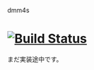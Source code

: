 dmm4s

[![Build Status](https://travis-ci.org/daiksy/dmm4s.png?branch=master)](https://travis-ci.org/daiksy/dmm4s)
===============
まだ実装途中です。